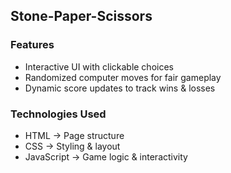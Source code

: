 ## Stone-Paper-Scissors

### Features
- Interactive UI with clickable choices
- Randomized computer moves for fair gameplay
- Dynamic score updates to track wins & losses
### Technologies Used
- HTML → Page structure
- CSS → Styling & layout
- JavaScript → Game logic & interactivity
